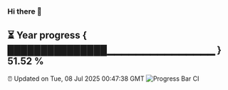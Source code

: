 ### Hi there 👋
⏳ Year progress { ███████████████▁▁▁▁▁▁▁▁▁▁▁▁▁▁▁ } 51.52 %
---
⏰ Updated on Tue, 08 Jul 2025 00:47:38 GMT
![Progress Bar CI](https://github.com/Moyi321/Moyi321/workflows/Progress%20Bar%20CI/badge.svg)
